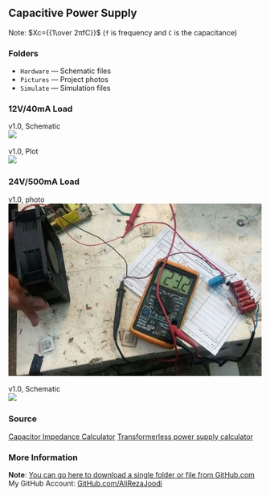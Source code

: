 ﻿## Capacitive Power Supply
Note: $Xc={{1\over 2πfC}}$ (`f` is frequency and `C` is the capacitance)  

### Folders
- `Hardware` — Schematic files
- `Pictures` — Project photos
- `Simulate` — Simulation files

### 12V/40mA Load
v1.0, Schematic  
![](Simulate/v1.0_Schematic.png)

v1.0, Plot  
![](Simulate/v1.0_Plot.png)

### 24V/500mA Load
v1.0, photo  
![](Pictures_24V500mA/v1.0.jpg)

v1.0, Schematic  
![](Hardware/v2.0.png)

### Source
[Capacitor Impedance Calculator](https://www.allaboutcircuits.com/tools/capacitor-impedance-calculator/)
[Transformerless power supply calculator](http://www.nomad.ee/micros/transformerless/index.shtml)

### More Information
**Note**: [You can go here to download a single folder or file from GitHub.com](https://minhaskamal.github.io/DownGit/#/home)  
My GitHub Account: [GitHub.com/AliRezaJoodi](https://github.com/AliRezaJoodi)  
